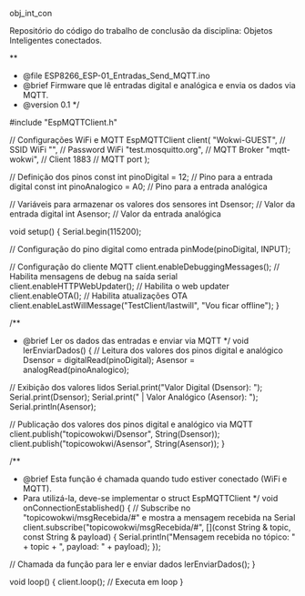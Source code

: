 obj_int_con

Repositório do código do trabalho de conclusão da disciplina: Objetos Inteligentes conectados.

**
 * @file ESP8266_ESP-01_Entradas_Send_MQTT.ino
 * @brief Firmware que lê entradas digital e analógica e envia os dados via MQTT.
 * @version 0.1
 */

#include "EspMQTTClient.h"

// Configurações WiFi e MQTT
EspMQTTClient client(
  "Wokwi-GUEST",         // SSID WiFi
  "",                    // Password WiFi
  "test.mosquitto.org",  // MQTT Broker
  "mqtt-wokwi",          // Client
  1883                   // MQTT port
);

// Definição dos pinos
const int pinoDigital = 12; // Pino para a entrada digital
const int pinoAnalogico = A0; // Pino para a entrada analógica

// Variáveis para armazenar os valores dos sensores
int Dsensor; // Valor da entrada digital
int Asensor; // Valor da entrada analógica

void setup() {
  Serial.begin(115200);

  // Configuração do pino digital como entrada
  pinMode(pinoDigital, INPUT);

  // Configuração do cliente MQTT
  client.enableDebuggingMessages(); // Habilita mensagens de debug na saída serial
  client.enableHTTPWebUpdater(); // Habilita o web updater
  client.enableOTA(); // Habilita atualizações OTA
  client.enableLastWillMessage("TestClient/lastwill", "Vou ficar offline");
}

/**
 * @brief Ler os dados das entradas e enviar via MQTT
 */
void lerEnviarDados() {
  // Leitura dos valores dos pinos digital e analógico
  Dsensor = digitalRead(pinoDigital);
  Asensor = analogRead(pinoAnalogico);

  // Exibição dos valores lidos
  Serial.print("Valor Digital (Dsensor): ");
  Serial.print(Dsensor);
  Serial.print(" | Valor Analógico (Asensor): ");
  Serial.println(Asensor);

  // Publicação dos valores dos pinos digital e analógico via MQTT
  client.publish("topicowokwi/Dsensor", String(Dsensor));
  client.publish("topicowokwi/Asensor", String(Asensor));
}

/**
 * @brief Esta função é chamada quando tudo estiver conectado (WiFi e MQTT).
 * Para utilizá-la, deve-se implementar o struct EspMQTTClient
 */
void onConnectionEstablished() {
  // Subscribe no "topicowokwi/msgRecebida/#" e mostra a mensagem recebida na Serial
  client.subscribe("topicowokwi/msgRecebida/#", [](const String & topic, const String & payload) {
    Serial.println("Mensagem recebida no tópico: " + topic + ", payload: " + payload);
  });

  // Chamada da função para ler e enviar dados
  lerEnviarDados();
}

void loop() {
  client.loop(); // Executa em loop
}
